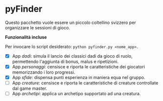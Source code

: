 pyFinder
========

Questo pacchetto vuole essere un piccolo coltellino svizzero per organizzare le sessioni di gioco. 

**Funzionalità incluse**

Per invocare lo script desiderato: ```python pyfinder.py <nome_app>```.
- [x] App *dadi*: simula il lancio dei classici dadi da gioco di ruolo, permettendo l'aggiunta di bonus, malus e ripetizioni. 
- [x] App *personaggi*: censisce e riporta le caratteristiche dei giocatori memorizzando i loro progressi.
- [x] App *sfide*: dispensa punti esperienza in maniera equa nel gruppo.
- [ ] App *creature*: censisce e riporta le caratteristiche di creature controllate dal game master. 
- [ ] App *archetipi*: applica un archetipo supportato ad una creatura.